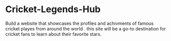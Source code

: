 # Cricket-Legends-Hub
 Build a website that showcases the profiles and achivments of famous cricket playes from around the world . this site will be a go-to destination for cricket fans to learn about their favorite stars. 
